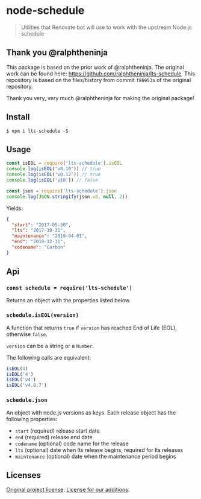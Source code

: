 # node-schedule

> Utilities that Renovate bot will use to work with the upstream Node.js schedule

## Thank you @ralphtheninja

This package is based on the prior work of @ralphtheninja.
The original work can be found here: https://github.com/ralphtheninja/lts-schedule.
This repository is based on the files/history from commit `f86953a` of the original repository.

Thank you very, very much @ralphtheninja for making the original package!

## Install

```
$ npm i lts-schedule -S
```

## Usage

```js
const isEOL = require('lts-schedule').isEOL
console.log(isEOL('v0.10')) // true
console.log(isEOL('v0.12')) // true
console.log(isEOL('v10')) // false
```

```js
const json = require('lts-schedule').json
console.log(JSON.stringify(json.v8, null, 2))
```

Yields:

```json
{
  "start": "2017-05-30",
  "lts": "2017-10-31",
  "maintenance": "2019-04-01",
  "end": "2019-12-31",
  "codename": "Carbon"
}
```

## Api

### `const schedule = require('lts-schedule')`

Returns an object with the properties listed below.

### `schedule.isEOL(version)`

A function that returns `true` if `version` has reached End of Life (EOL), otherwise `false`.

`version` can be a string or a `Number`.

The following calls are equivalent:

```js
isEOL(4)
isEOL('4')
isEOL('v4')
isEOL('v4.8.7')
```

### `schedule.json`

An object with node.js versions as keys. Each release object has the following properties:

* `start` (required) release start date
* `end` (required) release end date
* `codename` (optional) code name for the release
* `lts` (optional) date when lts release begins, required for lts releases
* `maintenance` (optional) date when the maintenance period begins

## Licenses

[Original project license](ORIGINAL-LICENSE).
[License for our additions](LICENSE).
